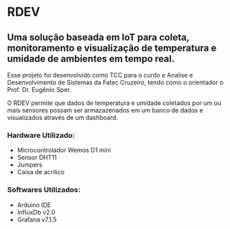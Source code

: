 # RDEV
## Uma solução baseada em IoT para coleta, monitoramento e visualização de temperatura e umidade de ambientes em tempo real.

Esse projeto foi desenvolvido como TCC para o curdo e Analise e Desenvolvimento de Sistemas da Fatec Cruzeiro, tendo como o orientador o Prof. Dr. Eugênio Sper.

O RDEV permite que dados de temperatura e umidade coletados por um ou mais sensores possam ser armazazenados em um banco de dados e visualizados através de um dashboard.

### Hardware Utilizado:
+ Microcontrolador Wemos D1 mini
+ Sensor DHT11
+ Jumpers
+ Caixa de acrilico

### Softwares Utilizados:
+ Arduino IDE
+ InfluxDb v2.0
+ Grafana v7.1.5
